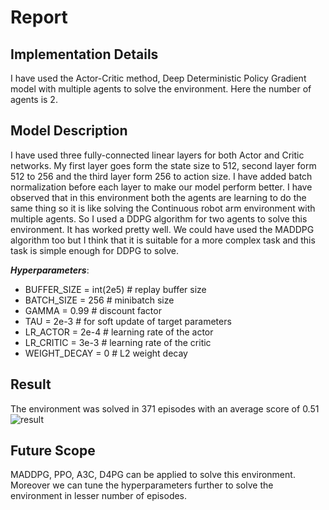 # Report

## Implementation Details

I have used the Actor-Critic method, Deep Deterministic Policy Gradient model with multiple agents to solve the environment. Here 
the number of agents is 2.

## Model Description
I have used three fully-connected linear layers for both Actor and Critic networks. My first layer goes form the state size to 512, second layer form 512 to 256 and the third layer form 256 to action size. I have added batch normalization before each layer to make our model perform better. I have observed that in this environment both the agents are learning to do the same thing so it is like solving the Continuous robot arm environment with multiple agents. So I used a DDPG algorithm for two agents to solve this environment. It has worked pretty well. We could have used the MADDPG algorithm too but I think that it is suitable for a more complex task and this task is simple enough for DDPG to solve.</br>

***Hyperparameters***:
- BUFFER_SIZE = int(2e5) # replay buffer size
- BATCH_SIZE = 256       # minibatch size
- GAMMA = 0.99           # discount factor
- TAU = 2e-3             # for soft update of target parameters
- LR_ACTOR = 2e-4        # learning rate of the actor
- LR_CRITIC = 3e-3       # learning rate of the critic
- WEIGHT_DECAY = 0       # L2 weight decay

## Result
The environment was solved in 371 episodes with an average score of 0.51</br>
![result](https://user-images.githubusercontent.com/31557923/69916923-e3e79680-1486-11ea-96ac-1b2a3d8a5304.png)

## Future Scope

MADDPG, PPO, A3C, D4PG can be applied to solve this environment. Moreover we can tune the hyperparameters further to solve the 
environment in lesser number of episodes.
